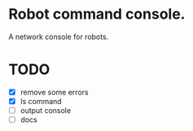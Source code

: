 # Robot command console.
A network console for robots.

# TODO
 - [X] remove some errors
 - [X] ls command
 - [ ] output console
 - [ ] docs